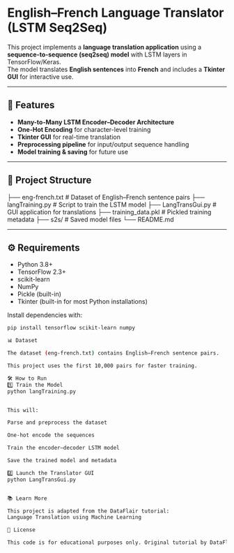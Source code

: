 # English–French Language Translator (LSTM Seq2Seq)

This project implements a **language translation application** using a **sequence-to-sequence (seq2seq) model** with LSTM layers in TensorFlow/Keras.  
The model translates **English sentences** into **French** and includes a **Tkinter GUI** for interactive use.

---

## 🚀 Features
- **Many-to-Many LSTM Encoder–Decoder Architecture**
- **One-Hot Encoding** for character-level training
- **Tkinter GUI** for real-time translation
- **Preprocessing pipeline** for input/output sequence handling
- **Model training & saving** for future use

---

## 📂 Project Structure
├── eng-french.txt # Dataset of English–French sentence pairs
├── langTraining.py # Script to train the LSTM model
├── LangTransGui.py # GUI application for translations
├── training_data.pkl # Pickled training metadata
├── s2s/ # Saved model files
└── README.md

---

## ⚙️ Requirements
- Python 3.8+
- TensorFlow 2.3+
- scikit-learn
- NumPy
- Pickle (built-in)
- Tkinter (built-in for most Python installations)

Install dependencies with:
```bash
pip install tensorflow scikit-learn numpy

📊 Dataset

The dataset (eng-french.txt) contains English–French sentence pairs.

This project uses the first 10,000 pairs for faster training.

🛠 How to Run
1️⃣ Train the Model
python langTraining.py


This will:

Parse and preprocess the dataset

One-hot encode the sequences

Train the encoder–decoder LSTM model

Save the trained model and metadata

2️⃣ Launch the Translator GUI
python LangTransGui.py


📚 Learn More

This project is adapted from the DataFlair tutorial:
Language Translation using Machine Learning

📜 License

This code is for educational purposes only. Original tutorial by DataFlair.
